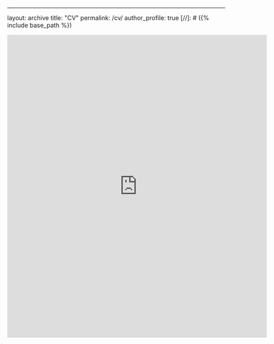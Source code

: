 ---
layout: archive
title: "CV"
permalink: /cv/
author_profile: true
[//]: # ({% include base_path %})

<embed src="https://koalalll.github.io/ChangLiu/files/CV_ChangLiu.pdf" width="600" height="700" type='application/pdf'/>
